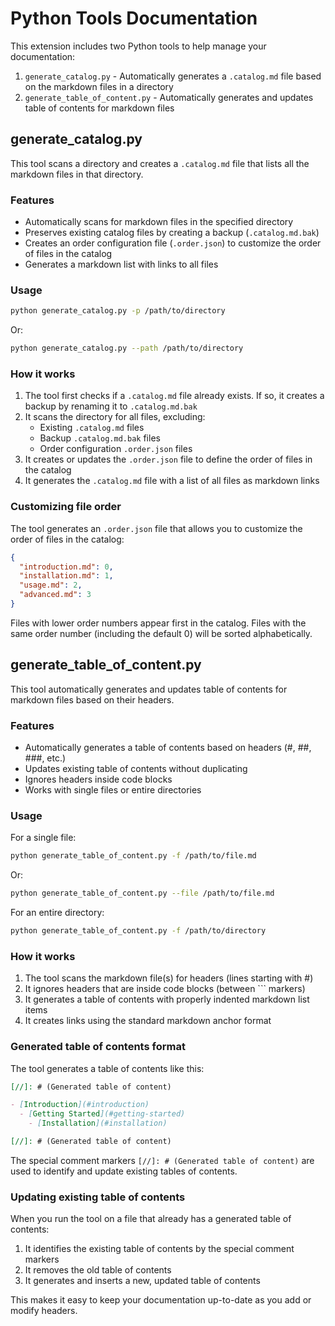 # Python Tools Documentation

This extension includes two Python tools to help manage your documentation:

1. `generate_catalog.py` - Automatically generates a `.catalog.md` file based on the markdown files in a directory
2. `generate_table_of_content.py` - Automatically generates and updates table of contents for markdown files

## generate_catalog.py

This tool scans a directory and creates a `.catalog.md` file that lists all the markdown files in that directory.

### Features

- Automatically scans for markdown files in the specified directory
- Preserves existing catalog files by creating a backup (`.catalog.md.bak`)
- Creates an order configuration file (`.order.json`) to customize the order of files in the catalog
- Generates a markdown list with links to all files

### Usage

```bash
python generate_catalog.py -p /path/to/directory
```

Or:

```bash
python generate_catalog.py --path /path/to/directory
```

### How it works

1. The tool first checks if a `.catalog.md` file already exists. If so, it creates a backup by renaming it to `.catalog.md.bak`
2. It scans the directory for all files, excluding:
   - Existing `.catalog.md` files
   - Backup `.catalog.md.bak` files
   - Order configuration `.order.json` files
3. It creates or updates the `.order.json` file to define the order of files in the catalog
4. It generates the `.catalog.md` file with a list of all files as markdown links

### Customizing file order

The tool generates an `.order.json` file that allows you to customize the order of files in the catalog:

```json
{
  "introduction.md": 0,
  "installation.md": 1,
  "usage.md": 2,
  "advanced.md": 3
}
```

Files with lower order numbers appear first in the catalog. Files with the same order number (including the default 0) will be sorted alphabetically.

## generate_table_of_content.py

This tool automatically generates and updates table of contents for markdown files based on their headers.

### Features

- Automatically generates a table of contents based on headers (#, ##, ###, etc.)
- Updates existing table of contents without duplicating
- Ignores headers inside code blocks
- Works with single files or entire directories

### Usage

For a single file:

```bash
python generate_table_of_content.py -f /path/to/file.md
```

Or:

```bash
python generate_table_of_content.py --file /path/to/file.md
```

For an entire directory:

```bash
python generate_table_of_content.py -f /path/to/directory
```

### How it works

1. The tool scans the markdown file(s) for headers (lines starting with #)
2. It ignores headers that are inside code blocks (between ``` markers)
3. It generates a table of contents with properly indented markdown list items
4. It creates links using the standard markdown anchor format

### Generated table of contents format

The tool generates a table of contents like this:

```markdown
[//]: # (Generated table of content)

- [Introduction](#introduction)
  - [Getting Started](#getting-started)
    - [Installation](#installation)

[//]: # (Generated table of content)
```

The special comment markers `[//]: # (Generated table of content)` are used to identify and update existing tables of contents.

### Updating existing table of contents

When you run the tool on a file that already has a generated table of contents:
1. It identifies the existing table of contents by the special comment markers
2. It removes the old table of contents
3. It generates and inserts a new, updated table of contents

This makes it easy to keep your documentation up-to-date as you add or modify headers.